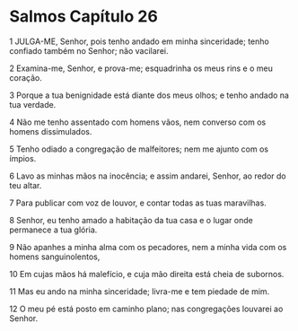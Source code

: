 # Salmos Capítulo 26

1	JULGA-ME, Senhor, pois tenho andado em minha sinceridade; tenho confiado também no Senhor; não vacilarei.

2	Examina-me, Senhor, e prova-me; esquadrinha os meus rins e o meu coração.

3	Porque a tua benignidade está diante dos meus olhos; e tenho andado na tua verdade.

4	Não me tenho assentado com homens vãos, nem converso com os homens dissimulados.

5	Tenho odiado a congregação de malfeitores; nem me ajunto com os ímpios.

6	Lavo as minhas mãos na inocência; e assim andarei, Senhor, ao redor do teu altar.

7	Para publicar com voz de louvor, e contar todas as tuas maravilhas.

8	Senhor, eu tenho amado a habitação da tua casa e o lugar onde permanece a tua glória.

9	Não apanhes a minha alma com os pecadores, nem a minha vida com os homens sanguinolentos,

10	Em cujas mãos há malefício, e cuja mão direita está cheia de subornos.

11	Mas eu ando na minha sinceridade; livra-me e tem piedade de mim.

12	O meu pé está posto em caminho plano; nas congregações louvarei ao Senhor.

